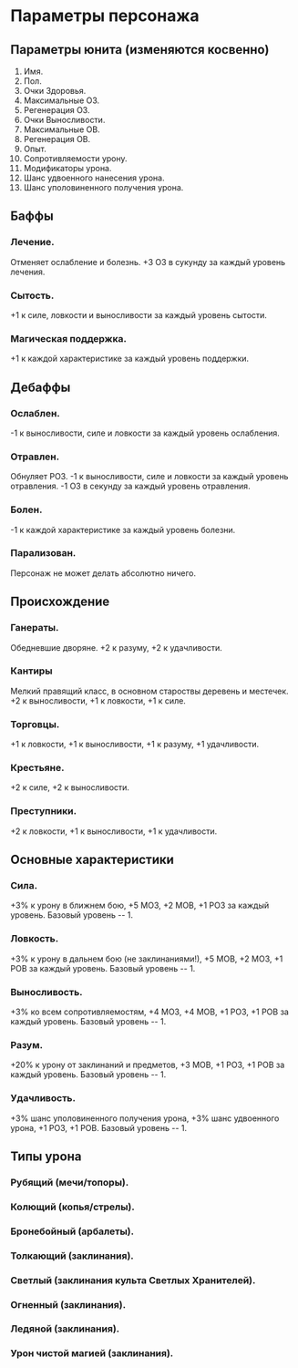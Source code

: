# Параметры персонажа
## Параметры юнита (изменяются косвенно)
1. Имя.
2. Пол.
3. Очки Здоровья.
4. Максимальные ОЗ.
5. Регенерация ОЗ.
6. Очки Выносливости.
7. Максимальные ОВ.
8. Регенерация ОВ.
9. Опыт.
10. Сопротивляемости урону.
11. Модификаторы урона.
12. Шанс удвоенного нанесения урона.
13. Шанс уполовиненного получения урона.

## Баффы
### Лечение.
Отменяет ослабление и болезнь. +3 ОЗ в сукунду за каждый уровень лечения.

### Сытость.
+1 к силе, ловкости и выносливости за каждый уровень сытости.

### Магическая поддержка.
+1 к каждой характеристике за каждый уровень поддержки.

## Дебаффы
### Ослаблен.
-1 к выносливости, силе и ловкости за каждый уровень ослабления.

### Отравлен.
Обнуляет РОЗ. -1 к выносливости, силе и ловкости за каждый уровень отравления. -1 ОЗ в секунду за каждый уровень отравления.

### Болен.
-1 к каждой характеристике за каждый уровень болезни.

### Парализован.
Персонаж не может делать абсолютно ничего.

## Происхождение
### Ганераты.
Обедневшие дворяне. +2 к разуму, +2 к удачливости.

### Кантиры
Мелкий правящий класс, в основном староствы деревень и местечек. +2 к выносливости, +1 к ловкости, +1 к силе.

### Торговцы.
+1 к ловкости, +1 к выносливости, +1 к разуму, +1 удачливости.

### Крестьяне.
+2 к силе, +2 к выносливости.

### Преступники.
+2 к ловкости, +1 к выносливости, +1 к удачливости.

## Основные характеристики
### Сила.
 +3% к урону в ближнем бою, +5 МОЗ, +2 МОВ, +1 РОЗ за каждый уровень. Базовый уровень -- 1.

### Ловкость.
+3% к урону в дальнем бою (не заклинаниями!), +5 МОВ, +2 МОЗ, +1 РОВ за каждый уровень. Базовый уровень -- 1.

### Выносливость.
+3% ко всем сопротивляемостям, +4 МОЗ, +4 МОВ, +1 РОЗ, +1 РОВ за каждый уровень. Базовый уровень -- 1.

### Разум.
+20% к урону от заклинаний и предметов, +3 МОВ, +1 РОЗ, +1 РОВ за каждый уровень. Базовый уровень -- 1.

### Удачливость.
+3% шанс уполовиненного получения урона, +3% шанс удвоенного урона, +1 РОЗ, +1 РОВ. Базовый уровень -- 1.

## Типы урона
### Рубящий (мечи/топоры).
### Колющий (копья/стрелы).
### Бронебойный (арбалеты).
### Толкающий (заклинания).
### Светлый (заклинания культа Светлых Хранителей).
### Огненный (заклинания).
### Ледяной (заклинания).
### Урон чистой магией (заклинания).
